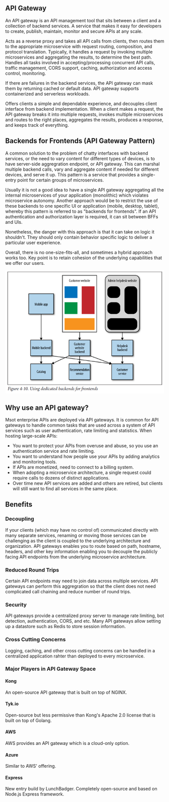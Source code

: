 ## API Gateway

An API gateway is an API management tool that sits between a client and a collection of backend services. A service that makes it easy for developers to create, publish, maintain, monitor and secure APIs at any scale.

Acts as a reverse proxy and takes all API calls from clients, then routes them to the appropriate microservice with request routing, composition, and protocol translation. Typically, it handles a request by invoking multiple microservices and aggregating the results, to determine the best path. Handles all tasks involved in accepting/processing concurrent API calls, traffic management, CORS support, caching, authorization and access control, monitoring.

If there are failures in the backend services, the API gateway can mask them by returning cached or default data. API gateway supports containerized and serverless workloads.

Offers clients a simple and dependable experience, and decouples client interface from backend implementation. When a client makes a request, the API gateway breaks it into multiple requests, invokes multiple microservices and routes to the right places, aggregates the results, produces a response, and keeps track of everything.

## Backends for Frontends (API Gateway Pattern)

A common solution to the problem of chatty interfaces with backend services, or the need to vary content for different types of devices, is to have server-side aggregration endpoint, or API gateway. This can marshal multiple backend calls, vary and aggregate content if needed for different devices, and serve it up. This pattern is a service that provides a single-entry point for certain groups of microservices.

Usually it is not a good idea to have a single API gateway aggregating all the internal microservices of your application (monolithic) which violates microservice autonomy. Another approach would be to restrict the use of these backends to one specific UI or application (mobile, desktop, tablet), whereby this pattern is referred to as "backends for frontends". If an API authentication and authorization layer is required, it can sit between BFFs and UIs.

Nonetheless, the danger with this approach is that it can take on logic it shouldn't. They should only contain behavior specific logic to deliver a particular user experience.

Overall, there is no one-size-fits-all, and sometimes a hybrid approach works too. Key point is to retain cohesion of the underlying capabilities that we offer our users.

<img src="../assets/backends-for-frontends.PNG">

## Why use an API gateway?

Msot enterprise APIs are deployed via API gateways. It is common for API gateways to handle common tasks that are used across a system of API services such as user authentication, rate limiting and statistics. When hosting large-scale APIs:

- You want to protect your APIs from overuse and abuse, so you use an authentication service and rate limiting.
- You want to understand how people use your APIs by adding analytics and monitoring tools.
- If APIs are monetized, need to connect to a billing system.
- When adopting a microservice architecture, a single request could require calls to dozens of distinct applications.
- Over time new API services are added and others are retired, but clients will still want to find all services in the same place.

## Benefits

### Decoupling

If your clients (which may have no control of) communicated directly with many separate services, renaming or moving those services can be challenging as the client is coupled to the underlying architecture and organization. API gateways enables you to route based on path, hostname, headers, and other key information enabling you to decouple the publicly facing API endpoints from the underlying microservice architecture.

### Reduced Round Trips

Certain API endpoints may need to join data across multiple services. API gateways can perform this aggregration so that the client does not need complicated call chaining and reduce number of round trips.

### Security

API gateways provide a centralized proxy server to manage rate limiting, bot detection, authentication, CORS, and etc. Many API gateways allow setting up a datastore such as Redis to store session information.

### Cross Cutting Concerns

Logging, caching, and other cross cutting concerns can be handled in a centralized application rahter than deployed to every microservice.

### Major Players in API Gateway Space

#### Kong

An open-source API gateway that is built on top of NGINX.

#### Tyk.io

Open-source but less permissive than Kong's Apache 2.0 license that is built on top of Golang.

#### AWS

AWS provides an API gateway which is a cloud-only option.

#### Azure

Similar to AWS' offering.

#### Express

New entry build by LunchBadger. Completely open-source and based on Node.js Express framework.
